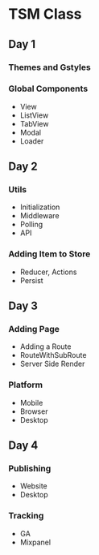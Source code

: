 # TSM Class

## Day 1
### Themes and Gstyles
### Global Components
  - View
  - ListView
  - TabView 
  - Modal
  - Loader

## Day 2
### Utils
  - Initialization
  - Middleware
  - Polling
  - API
### Adding Item to Store
  - Reducer, Actions
  - Persist

## Day 3
### Adding Page
  - Adding a Route
  - RouteWithSubRoute
  - Server Side Render  
### Platform
  - Mobile
  - Browser
  - Desktop

## Day 4
### Publishing
  - Website
  - Desktop
### Tracking
  - GA
  - Mixpanel

